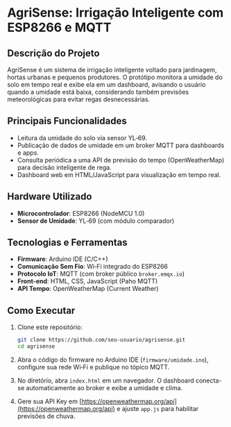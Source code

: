 # AgriSense: Irrigação Inteligente com ESP8266 e MQTT

## Descrição do Projeto

AgriSense é um sistema de irrigação inteligente voltado para jardinagem, hortas urbanas e pequenos produtores. O protótipo monitora a umidade do solo em tempo real e exibe ela em um dashboard, avisando o usuário quando a umidade está baixa, considerando também previsões meteorológicas para evitar regas desnecessárias.

## Principais Funcionalidades

* Leitura da umidade do solo via sensor YL‑69.
* Publicação de dados de umidade em um broker MQTT para dashboards e apps.
* Consulta periódica a uma API de previsão do tempo (OpenWeatherMap) para decisão inteligente de rega.
* Dashboard web em HTML/JavaScript para visualização em tempo real.

## Hardware Utilizado

* **Microcontrolador**: ESP8266 (NodeMCU 1.0)
* **Sensor de Umidade**: YL‑69 (com módulo comparador)

## Tecnologias e Ferramentas

* **Firmware**: Arduino IDE (C/C++)
* **Comunicação Sem Fio**: Wi‑Fi integrado do ESP8266
* **Protocolo IoT**: MQTT (com broker público `broker.emqx.io`)
* **Front‑end**: HTML, CSS, JavaScript (Paho MQTT)
* **API Tempo**: OpenWeatherMap (Current Weather)

## Como Executar

1. Clone este repositório:

   ```bash
   git clone https://github.com/seu-usuario/agrisense.git
   cd agrisense
   ```
2. Abra o código do firmware no Arduino IDE (`firmware/umidade.ino`), configure sua rede Wi‑Fi e publique no tópico MQTT.
3. No diretório, abra `index.html` em um navegador. O dashboard conecta-se automaticamente ao broker e exibe a umidade e clima.
4. Gere sua API Key em [https://openweathermap.org/api](https://openweathermap.org/api) e ajuste `app.js` para habilitar previsões de chuva.
